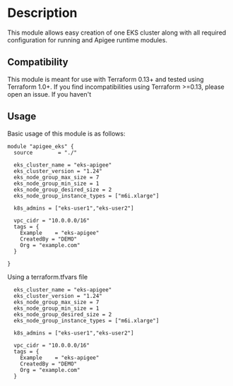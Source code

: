 # Description

This module allows easy creation of one EKS cluster along with all required configuration for running and Apigee runtime modules.

## Compatibility
This module is meant for use with Terraform 0.13+ and tested using Terraform 1.0+. If you find incompatibilities using Terraform >=0.13, please open an issue.
If you haven't
## Usage

Basic usage of this module is as follows:

```hcl
module "apigee_eks" {
  source        = "./"

  eks_cluster_name = "eks-apigee"
  eks_cluster_version = "1.24"
  eks_node_group_max_size = 7
  eks_node_group_min_size = 1
  eks_node_group_desired_size = 2
  eks_node_group_instance_types = ["m6i.xlarge"]

  k8s_admins = ["eks-user1","eks-user2"]

  vpc_cidr = "10.0.0.0/16"
  tags = {
    Example    = "eks-apigee"
    CreatedBy = "DEMO"
    Org = "example.com"
  }

}
```
Using a terraform.tfvars file
```hcl
  eks_cluster_name = "eks-apigee"
  eks_cluster_version = "1.24"
  eks_node_group_max_size = 7
  eks_node_group_min_size = 1
  eks_node_group_desired_size = 2
  eks_node_group_instance_types = ["m6i.xlarge"]

  k8s_admins = ["eks-user1","eks-user2"]

  vpc_cidr = "10.0.0.0/16"
  tags = {
    Example    = "eks-apigee"
    CreatedBy = "DEMO"
    Org = "example.com"
  }
```